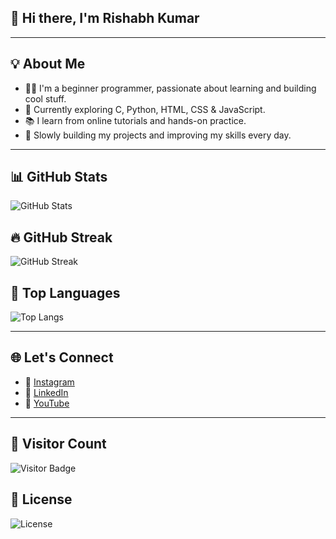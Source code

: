 ## 👋 Hi there, I'm Rishabh Kumar

---

## 💡 About Me
- 👨‍💻 I'm a beginner programmer, passionate about learning and building cool stuff.
- 🌱 Currently exploring C, Python, HTML, CSS & JavaScript.
- 📚 I learn from online tutorials and hands-on practice.
- 🚀 Slowly building my projects and improving my skills every day.

---

## 📊 GitHub Stats
![GitHub Stats](https://github-readme-stats.vercel.app/api?username=rishabhkumaar&show_icons=true&hide_title=true&count_private=true)

## 🔥 GitHub Streak
![GitHub Streak](https://github-readme-streak-stats.herokuapp.com/?user=rishabhkumaar&theme=dark)

## 🧠 Top Languages
![Top Langs](https://github-readme-stats.vercel.app/api/top-langs/?username=rishabhkumaar&layout=compact&theme=dark)

---

## 🌐 Let's Connect
- 📸 [Instagram](https://instagram.com/rishabhkumaaaar)
- 💼 [LinkedIn](https://www.linkedin.com/in/rishabhkumaar)
- 🎥 [YouTube](https://www.youtube.com/@rishabhkumaar)

---

## 📌 Visitor Count
![Visitor Badge](https://visitor-badge.laobi.icu/badge?page_id=rishabhkumaar)

## 📄 License
![License](https://img.shields.io/badge/License-MIT-blue.svg)
